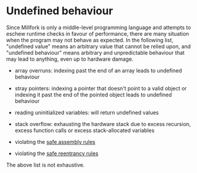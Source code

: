 # Undefined behaviour

Since Millfork is only a middle-level programming language and attempts to eschew runtime checks in favour of performance, 
there are many situation when the program may not behave as expected. 
In the following list, "undefined value" means an arbitrary value that cannot be relied upon, 
and "undefined behaviour" means arbitrary and unpredictable behaviour that may lead to anything, 
even up to hardware damage. 

* array overruns: indexing past the end of an array leads to undefined behaviour 

* stray pointers: indexing a pointer that doesn't point to a valid object or indexing it past the end of the pointed object leads to undefined behaviour

* reading uninitialized variables: will return undefined values

* stack overflow: exhausting the hardware stack due to excess recursion, excess function calls or excess stack-allocated variables

* violating the [safe assembly rules](../lang/assembly.md)

* violating the [safe reentrancy rules](../lang/reentrancy.md)

The above list is not exhaustive.
